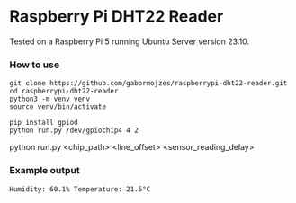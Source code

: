 # Raspberry Pi DHT22 Reader

Tested on a Raspberry Pi 5 running Ubuntu Server version 23.10.


### How to use
```
git clone https://github.com/gabormojzes/raspberrypi-dht22-reader.git
cd raspberrypi-dht22-reader
python3 -m venv venv
source venv/bin/activate

pip install gpiod
python run.py /dev/gpiochip4 4 2
```
python run.py <chip_path> <line_offset> <sensor_reading_delay>

### Example output
```
Humidity: 60.1% Temperature: 21.5°C
```

